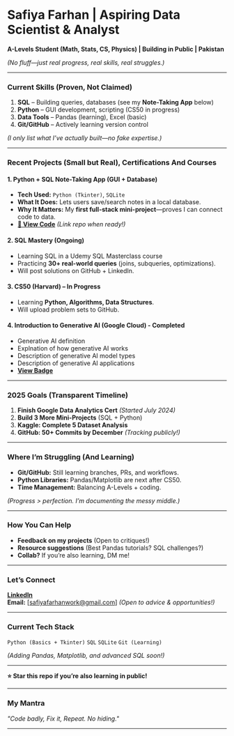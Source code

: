 # **Safiya Farhan | Aspiring Data Scientist & Analyst**
**A-Levels Student (Math, Stats, CS, Physics) | Building in Public | Pakistan**  

*(No fluff—just real progress, real skills, real struggles.)*  

---  

### **Current Skills (Proven, Not Claimed)**  
1. **SQL** – Building queries, databases (see my **Note-Taking App** below)  
2. **Python** – GUI development, scripting (CS50 in progress)  
3. **Data Tools** – Pandas (learning), Excel (basic)  
4. **Git/GitHub** – Actively learning version control  

*(I only list what I’ve actually built—no fake expertise.)*  

---  

### **Recent Projects (Small but Real), Certifications And Courses**  

#### **1. Python + SQL Note-Taking App (GUI + Database)**  
- **Tech Used:** `Python (Tkinter)`, `SQLite`  
- **What It Does:** Lets users save/search notes in a local database.  
- **Why It Matters:** My **first full-stack mini-project**—proves I can connect code to data.  
- **[🔗 View Code](https://drive.google.com/drive/folders/1E10KqjoCM2Ls4gOc_qeW8XTFdsn_809w?usp=drive_link)** *(Link repo when ready!)*  

#### **2. SQL Mastery (Ongoing)**  
- Learning SQL in a Udemy SQL Masterclass course 
- Practicing **30+ real-world queries** (joins, subqueries, optimizations).  
- Will post solutions on GitHub + LinkedIn.  

#### **3. CS50 (Harvard) – In Progress**  
- Learning **Python, Algorithms, Data Structures**.  
- Will upload problem sets to GitHub.

#### **4. Introduction to Generative AI (Google Cloud) - Completed**
- Generative AI definition
- Explnation of how generative AI works
- Description of generative AI model types
- Description of generative AI applications
- **[View Badge]([https://www.cloudskillsboost.google/course_templates/536/badge](https://www.cloudskillsboost.google/public_profiles/68aa8c4c-6f05-4f15-b4c3-dc4289de0ada/badges/16752976))**

---  

### **2025 Goals (Transparent Timeline)**  
1. **Finish Google Data Analytics Cert** *(Started July 2024)*  
2. **Build 3 More Mini-Projects** (SQL + Python)  
3. **Kaggle: Complete 5 Dataset Analysis**  
4. **GitHub: 50+ Commits by December** *(Tracking publicly!)*  

---  

### **Where I’m Struggling (And Learning)**  
- **Git/GitHub:** Still learning branches, PRs, and workflows.  
- **Python Libraries:** Pandas/Matplotlib are next after CS50.  
- **Time Management:** Balancing A-Levels + coding.  

*(Progress > perfection. I’m documenting the messy middle.)*  

---  

### **How You Can Help**  
- **Feedback on my projects** (Open to critiques!)  
- **Resource suggestions** (Best Pandas tutorials? SQL challenges?)  
- **Collab?** If you’re also learning, DM me!  

---  

### **Let’s Connect**  
 **[LinkedIn](www.linkedin.com/in/safiya-farhan-918ab935a)**  
 **Email:** [safiyafarhanwork@gmail.com] *(Open to advice & opportunities!)*  

---  

### **Current Tech Stack**  
`Python (Basics + Tkinter)` `SQL` `SQLite` `Git (Learning)`  

*(Adding Pandas, Matplotlib, and advanced SQL soon!)*  

---  

**⭐ Star this repo if you’re also learning in public!**  

---  

### **My Mantra**  
*"Code badly, Fix it, Repeat. No hiding."*  

---  
